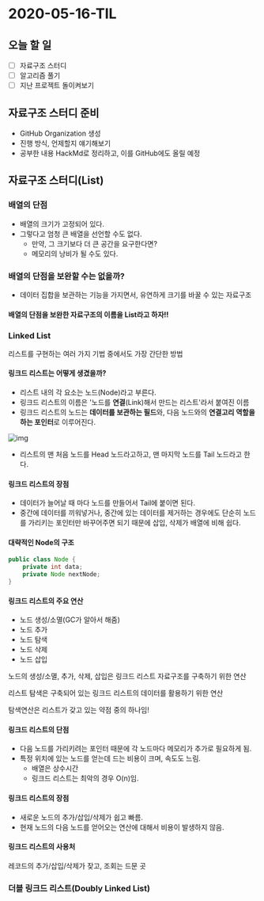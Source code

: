 # 2020-05-16-TIL

## 오늘 할 일

- [ ] 자료구조 스터디
- [ ] 알고리즘 풀기
- [ ] 지난 프로젝트 돌이켜보기

## 자료구조 스터디 준비

- GitHub Organization 생성
- 진행 방식, 언제할지 얘기해보기
- 공부한 내용 HackMd로 정리하고, 이를 GitHub에도 올릴 예정

## 자료구조 스터디(List)

### 배열의 단점

- 배열의 크기가 고정되어 있다.
- 그렇다고 엄청 큰 배열을 선언할 수도 없다.
    - 만약, 그 크기보다 더 큰 공간을 요구한다면?
    - 메모리의 낭비가 될 수도 있다.

### 배열의 단점을 보완할 수는 없을까?

- 데이터 집합을 보관하는 기능을 가지면서, 유연하게 크기를 바꿀 수 있는 자료구조

#### 배열의 단점을 보완한 자료구조의 이름을 List라고 하자!!

### Linked List

리스트를 구현하는 여러 가지 기법 중에서도 가장 간단한 방법

#### 링크드 리스트는 어떻게 생겼을까?

- 리스트 내의 각 요소는 노드(Node)라고 부른다.
- 링크드 리스트의 이름은 '노드를 **연결**(Link)해서 만드는 리스트'라서 붙여진 이름
- 링크드 리스트의 노드는 **데이터를 보관하는 필드**와, 다음 노드와의 **연결고리 역할을 하는 포인터**로 이루어진다.

![img](https://media.geeksforgeeks.org/wp-content/cdn-uploads/gq/2013/03/Linkedlist.png)

- 리스트의 맨 처음 노드를 Head 노드라고하고, 맨 마지막 노드를 Tail 노드라고 한다.

#### 링크드 리스트의 장점

- 데이터가 늘어날 때 마다 노드를 만들어서 Tail에 붙이면 된다.
- 중간에 데이터를 끼워넣거나, 중간에 있는 데이터를 제거하는 경우에도 단순히 노드를 가리키는 포인터만 바꾸어주면 되기 때문에 삽입, 삭제가 배열에 비해 쉽다.

#### 대략적인 Node의 구조

```java
public class Node {
    private int data;
    private Node nextNode;
}
```

#### 링크드 리스트의 주요 연산

- 노드 생성/소멸(GC가 알아서 해줌)
- 노드 추가
- 노드 탐색
- 노드 삭제
- 노드 삽입

노드의 생성/소멸, 추가, 삭제, 삽입은 링크드 리스트 자료구조를 구축하기 위한 연산

리스트 탐색은 구축되어 있는 링크드 리스트의 데이터를 활용하기 위한 연산

탐색연산은 리스트가 갖고 있는 약점 중의 하나임!

#### 링크드 리스트의 단점

- 다음 노드를 가리키려는 포인터 때문에 각 노드마다 메모리가 추가로 필요하게 됨.
- 특정 위치에 있는 노드를 얻는데 드는 비용이 크며, 속도도 느림.
  - 배열은 상수시간
  - 링크드 리스트는 최악의 경우 O(n)임.

#### 링크드 리스트의 장점

- 새로운 노드의 추가/삽입/삭제가 쉽고 빠름.
- 현재 노드의 다음 노드를 얻어오는 연산에 대해서 비용이 발생하지 않음.

#### 링크드 리스트의 사용처

레코드의 추가/삽입/삭제가 잦고, 조회는 드문 곳

### 더블 링크드 리스트(Doubly Linked List)

